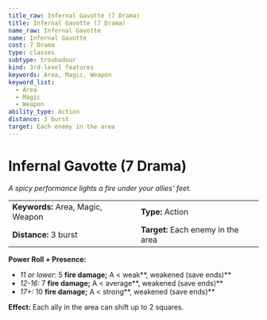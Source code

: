 ```yaml
---
title_raw: Infernal Gavotte (7 Drama)
title: Infernal Gavotte (7 Drama)
name_raw: Infernal Gavotte
name: Infernal Gavotte
cost: 7 Drama
type: classes
subtype: troubadour
kind: 3rd-level features
keywords: Area, Magic, Weapon
keyword_list:
  - Area
  - Magic
  - Weapon
ability_type: Action
distance: 3 burst
target: Each enemy in the area
---
```


# Infernal Gavotte (7 Drama)

*A spicy performance lights a fire under your allies' feet.*

|                                   |                                    |
| :-------------------------------- | :--------------------------------- |
| **Keywords:** Area, Magic, Weapon | **Type:** Action                   |
| **Distance:** 3 burst             | **Target:** Each enemy in the area |

**Power Roll + Presence:**

- *11 or lower:* 5 **fire damage;** A \< weak\*\*, weakened (save ends)\*\*
- *12-16:* 7 **fire damage;** A \< average\*\*, weakened (save ends)\*\*
- *17+:* 10 **fire damage;** A \< strong\*\*, weakened (save ends)\*\*

**Effect:** Each ally in the area can shift up to 2 squares.
